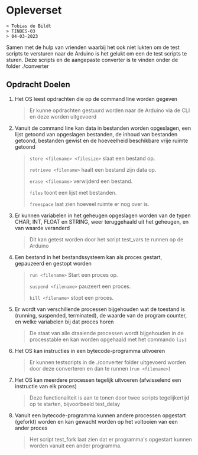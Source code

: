 # Opleverset
    > Tobias de Bildt
    > TINBES-03
    > 04-03-2023
Samen met de hulp van vrienden waarbij het ook niet lukten om de test scripts te versturen naar de Arduino is het gelukt om een de test scripts te sturen. Deze scripts en de aangepaste converter is te vinden onder de folder ./converter

## Opdracht Doelen
1. Het OS leest opdrachten die op de command line worden gegeven
    > Er kunne opdrachten gestuurd worden naar de Arduino via de CLI en deze worden uitgevoerd
2. Vanuit de command line kan data in bestanden worden opgeslagen, een lijst getoond van opgeslagen bestanden, de inhoud van bestanden getoond, bestanden gewist en de hoeveelheid beschikbare vrije ruimte getoond
    >
    > `store <filename> <filesize>` slaat een bestand op.
    >
    > `retrieve <filename>` haalt een bestand zijn data op.
    >
    > `erase <filename>` verwijderd een bestand.
    > 
    > `files` toont een lijst met bestanden.
    >
    > `freespace` laat zien hoeveel ruimte er nog over is.
    >
3. Er kunnen variabelen in het geheugen opgeslagen worden van de typen CHAR, INT, FLOAT en STRING, weer teruggehaald uit het geheugen, en van waarde veranderd
    >
    > Dit kan getest worden door het script test_vars te runnen op de Arduino
    >
4. Een bestand in het bestandssysteem kan als proces gestart, gepauzeerd en gestopt worden
    >
    > `run <filename>` Start een proces op.
    >
    > `suspend <filename>` pauzeert een proces.
    >
    > `kill <filename>` stopt een proces.
    > 
5. Er wordt van verschillende processen bijgehouden wat de toestand is (running, suspended, terminated), de waarde van de program counter, en welke variabelen bij dat proces horen
    >
    > De staat van alle draaiende processen wordt bijgehouden in de processtable en kan worden opgehaald met het commando `list`
    >
6. Het OS kan instructies in een bytecode-programma uitvoeren
    >
    > Er kunnen testscripts in de ./converter folder uitgevoerd worden door deze converteren en dan te runnen (`run <filename>`)
    >
7. Het OS kan meerdere processen tegelijk uitvoeren (afwisselend een instructie van elk proces)
    >
    > Deze functionaliteit is aan te tonen door twee scripts tegelijkertijd op te starten, bijvoorbeeld test_delay
    >
9. Vanuit een bytecode-programma kunnen andere processen opgestart (geforkt) worden en kan gewacht worden op het voltooien van een ander proces
    >
    > Het script test_fork laat zien dat er programma's opgestart kunnen worden vanuit een ander programma.
    >